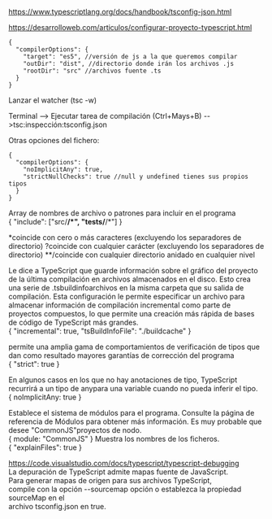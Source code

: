 https://www.typescriptlang.org/docs/handbook/tsconfig-json.html

https://desarrolloweb.com/articulos/configurar-proyecto-typescript.html

```
{
  "compilerOptions": {
    "target": "es5", //versión de js a la que queremos compilar
    "outDir": "dist", //directorio donde irán los archivos .js
    "rootDir": "src" //archivos fuente .ts
  }
}  
```
Lanzar el watcher (tsc -w)  

Terminal --> Ejecutar tarea de compilación (Ctrl+Mays+B) -->tsc:inspección:tsconfig.json  

Otras opciones del fichero:  
```
{
  "compilerOptions": {
    "noImplicitAny": true,
    "strictNullChecks": true //null y undefined tienes sus propios tipos
  }
}
```
Array de nombres de archivo o patrones para incluir en el programa  
{
  "include": ["src/**/*", "tests/**/*"]
}

*coincide con cero o más caracteres (excluyendo los separadores de directorio)
?coincide con cualquier carácter (excluyendo los separadores de directorio)
**/coincide con cualquier directorio anidado en cualquier nivel

Le dice a TypeScript que guarde información sobre el gráfico del proyecto de la última compilación en archivos almacenados en el disco. Esto crea una serie de .tsbuildinfoarchivos en la misma carpeta que su salida de compilación.
Esta configuración le permite especificar un archivo para almacenar información de compilación incremental como parte de proyectos compuestos, lo que permite una creación más rápida de bases de código de TypeScript más grandes.  
{
 "incremental": true,
 "tsBuildInfoFile": "./buildcache"
}

permite una amplia gama de comportamientos de verificación de tipos que dan como resultado mayores garantías de corrección del programa  
{
  "strict": true
}


En algunos casos en los que no hay anotaciones de tipo, TypeScript recurrirá a un tipo de anypara una variable cuando no pueda inferir el tipo.  
{
    noImplicitAny: true
}

Establece el sistema de módulos para el programa. Consulte la página de referencia de Módulos para obtener más información. Es muy probable que desee "CommonJS"proyectos de nodo.  
{
    module: "CommonJS"
}
Muestra los nombres de los ficheros.  
{
 "explainFiles": true
}

https://code.visualstudio.com/docs/typescript/typescript-debugging  
La depuración de TypeScript admite mapas fuente de JavaScript.   
Para generar mapas de origen para sus archivos TypeScript,   
compile con la opción --sourcemap opción o establezca la propiedad sourceMap en el    
archivo tsconfig.json en true.  
